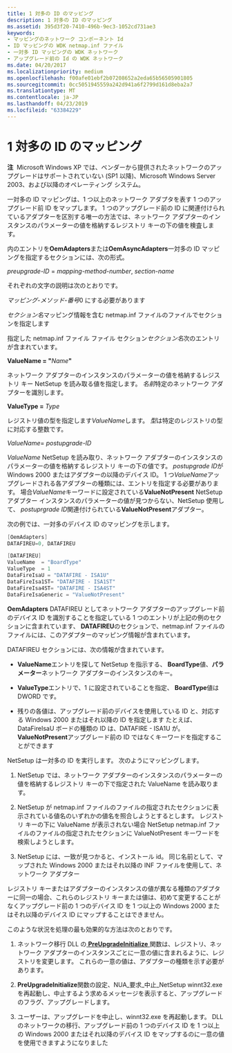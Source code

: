 ```yaml
---
title: 1 対多の ID のマッピング
description: 1 対多の ID のマッピング
ms.assetid: 395d3f20-7410-496b-9ec3-1052cd731ae3
keywords:
- マッピングのネットワーク コンポーネント Id
- ID マッピングの WDK netmap.inf ファイル
- 一対多 ID マッピングの WDK ネットワーク
- アップグレード前の Id の WDK ネットワーク
ms.date: 04/20/2017
ms.localizationpriority: medium
ms.openlocfilehash: f00afe01ebf2b07208652a2eda65b56505901805
ms.sourcegitcommit: 0cc5051945559a242d941a6f2799d161d8eba2a7
ms.translationtype: MT
ms.contentlocale: ja-JP
ms.lasthandoff: 04/23/2019
ms.locfileid: "63384229"
---
```

# <a name="one-to-many-id-mapping"></a>1 対多の ID のマッピング





**注**  Microsoft Windows XP では、ベンダーから提供されたネットワークのアップグレードはサポートされていない (SP1 以降)、Microsoft Windows Server 2003、および以降のオペレーティング システム。

 

一対多の ID マッピングは、1 つ以上のネットワーク アダプタを表す 1 つのアップグレード前 ID をマップします。 1 つのアップグレード前の ID に関連付けられているアダプターを区別する唯一の方法では、ネットワーク アダプターのインスタンスのパラメーターの値を格納するレジストリ キーの下の値を検査します。

内のエントリを**OemAdapters**または**OemAsyncAdapters**一対多の ID マッピングを指定するセクションには、次の形式。

*preupgrade-ID* = *mapping-method-number*, *section-name*

それぞれの文字の説明は次のとおりです。

*マッピング-メソッド-番号*0 にする必要があります

*セクション名*マッピング情報を含む netmap.inf ファイルのファイルでセクションを指定します

指定した netmap.inf ファイル ファイル セクション*セクション名*次のエントリが含まれています。

**ValueName = "**<em>Name</em>**"**

ネットワーク アダプターのインスタンスのパラメーターの値を格納するレジストリ キー NetSetup を読み取る値を指定します。 *名前*特定のネットワーク アダプターを識別します。

**ValueType =** *Type*

レジストリ値の型を指定します*ValueName*します。 *型*は特定のレジストリの型に対応する整数です。

*ValueName*= *postupgrade-ID*

*ValueName* NetSetup を読み取り、ネットワーク アダプターのインスタンスのパラメーターの値を格納するレジストリ キーの下の値です。 *postupgrade ID*が Windows 2000 またはアダプターの以降のデバイス ID。 1 つ*ValueName*アップグレードされる各アダプターの種類には、エントリを指定する必要があります。 場合*ValueName*キーワードに設定されている**ValueNotPresent** NetSetup アダプター インスタンスのパラメーターの値が見つからない、NetSetup 使用して、 *postuprgrade ID*関連付けられている**ValueNotPresent**アダプター。

次の例では、一対多のデバイス ID のマッピングを示します。

```cpp
[OemAdapters]
DATAFIREU=0, DATAFIREU

[DATAFIREU]
ValueName  = "BoardType"
ValueType  = 1
DataFireIsaU = "DATAFIRE - ISA1U"
DataFireIsa1ST= "DATAFIRE - ISA1ST"
DataFireIsa4ST= "DATAFIRE - ISA4ST"
DataFireIsaGeneric = "ValueNotPresent"
```

**OemAdapters** DATAFIREU としてネットワーク アダプターのアップグレード前のデバイス ID を識別することを指定している 1 つのエントリが上記の例のセクションに含まれています、 **DATAFIREU**のセクションで、netmap.inf ファイルのファイルには、このアダプターのマッピング情報が含まれています。

DATAFIREU セクションには、次の情報が含まれています。

-   **ValueName**エントリを探して NetSetup を指示する、 **BoardType**値、**パラメーター**ネットワーク アダプターのインスタンスのキー。

-   **ValueType**エントリで、1 に設定されていることを指定、 **BoardType**値は DWORD です。

-   残りの各値は、アップグレード前のデバイスを使用している ID と、対応する Windows 2000 またはそれ以降の ID を指定します たとえば、DataFireIsaU ボードの種類の ID は、DATAFIRE - ISA1U が。 **ValueNotPresent**アップグレード前の ID ではなくキーワードを指定することができます

NetSetup は一対多の ID を実行します。 次のようにマッピングします。

1.  NetSetup では、ネットワーク アダプターのインスタンスのパラメーターの値を格納するレジストリ キーの下で指定された ValueName を読み取ります。

2.  NetSetup が netmap.inf ファイルのファイルの指定されたセクションに表示されている値名のいずれかの値名を照合しようとするとします。 レジストリ キーの下に ValueName が表示されない場合 NetSetup netmap.inf ファイルのファイルの指定されたセクションに ValueNotPresent キーワードを検索しようとします。

3.  NetSetup には、一致が見つかると、インストール id。 同じ名前として、マップされた Windows 2000 またはそれ以降の INF ファイルを使用して、ネットワーク アダプター

レジストリ キーまたはアダプターのインスタンスの値が異なる種類のアダプターに同一の場合、これらのレジストリ キーまたは値は、初めて変更することがなくアップグレード前の 1 つのデバイス ID を 1 つ以上の Windows 2000 またはそれ以降のデバイス ID にマップすることはできません。

このような状況を処理の最も効果的な方法は次のとおりです。

1.  ネットワーク移行 DLL の[ **PreUpgradeInitialize** ](https://msdn.microsoft.com/library/windows/hardware/ff562439)関数は、レジストリ、ネットワーク アダプターのインスタンスごとに一意の値に含まれるように、レジストリを変更します。 これらの一意の値は、アダプターの種類を示す必要があります。

2.  **PreUpgradeInitialize**関数の設定、NUA\_要求\_中止\_NetSetup winnt32.exe を再起動し、中止するよう求めるメッセージを表示すると、アップグレードのフラグ、アップグレードします。

3.  ユーザーは、アップグレードを中止し、winnt32.exe を再起動します。 DLL のネットワークの移行、アップグレード前の 1 つのデバイス ID を 1 つ以上の Windows 2000 またはそれ以降のデバイス ID をマップするのに一意の値を使用できますようになりました

 

 





